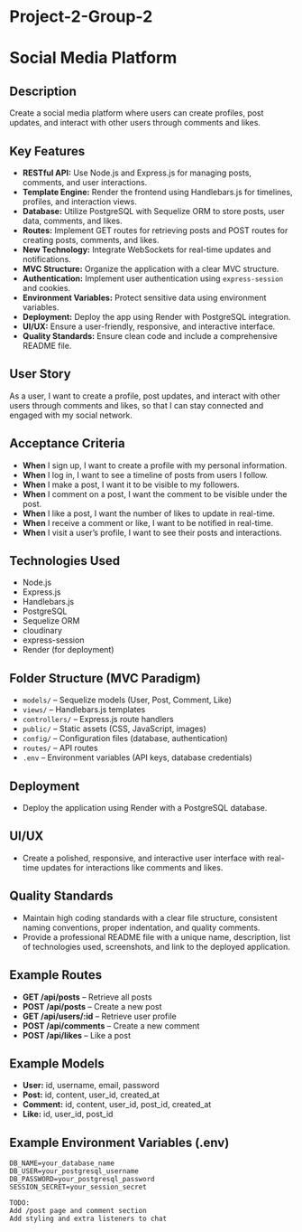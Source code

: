 # Project-2-Group-2

# Social Media Platform

## Description
Create a social media platform where users can create profiles, post updates, and interact with other users through comments and likes.

## Key Features

- **RESTful API:** Use Node.js and Express.js for managing posts, comments, and user interactions.
- **Template Engine:** Render the frontend using Handlebars.js for timelines, profiles, and interaction views.
- **Database:** Utilize PostgreSQL with Sequelize ORM to store posts, user data, comments, and likes.
- **Routes:** Implement GET routes for retrieving posts and POST routes for creating posts, comments, and likes.
- **New Technology:** Integrate WebSockets for real-time updates and notifications.
- **MVC Structure:** Organize the application with a clear MVC structure.
- **Authentication:** Implement user authentication using `express-session` and cookies.
- **Environment Variables:** Protect sensitive data using environment variables.
- **Deployment:** Deploy the app using Render with PostgreSQL integration.
- **UI/UX:** Ensure a user-friendly, responsive, and interactive interface.
- **Quality Standards:** Ensure clean code and include a comprehensive README file.

## User Story
As a user, I want to create a profile, post updates, and interact with other users through comments and likes, so that I can stay connected and engaged with my social network.

## Acceptance Criteria
- **When** I sign up, I want to create a profile with my personal information.
- **When** I log in, I want to see a timeline of posts from users I follow.
- **When** I make a post, I want it to be visible to my followers.
- **When** I comment on a post, I want the comment to be visible under the post.
- **When** I like a post, I want the number of likes to update in real-time.
- **When** I receive a comment or like, I want to be notified in real-time.
- **When** I visit a user’s profile, I want to see their posts and interactions.

## Technologies Used
- Node.js
- Express.js
- Handlebars.js
- PostgreSQL
- Sequelize ORM
- cloudinary
- express-session
- Render (for deployment)

## Folder Structure (MVC Paradigm)
- `models/` – Sequelize models (User, Post, Comment, Like)
- `views/` – Handlebars.js templates
- `controllers/` – Express.js route handlers
- `public/` – Static assets (CSS, JavaScript, images)
- `config/` – Configuration files (database, authentication)
- `routes/` – API routes
- `.env` – Environment variables (API keys, database credentials)

## Deployment
- Deploy the application using Render with a PostgreSQL database.

## UI/UX
- Create a polished, responsive, and interactive user interface with real-time updates for interactions like comments and likes.

## Quality Standards
- Maintain high coding standards with a clear file structure, consistent naming conventions, proper indentation, and quality comments.
- Provide a professional README file with a unique name, description, list of technologies used, screenshots, and link to the deployed application.

## Example Routes
- **GET /api/posts** – Retrieve all posts
- **POST /api/posts** – Create a new post
- **GET /api/users/:id** – Retrieve user profile
- **POST /api/comments** – Create a new comment
- **POST /api/likes** – Like a post

## Example Models
- **User:** id, username, email, password
- **Post:** id, content, user_id, created_at
- **Comment:** id, content, user_id, post_id, created_at
- **Like:** id, user_id, post_id

## Example Environment Variables (.env)
```plaintext
DB_NAME=your_database_name
DB_USER=your_postgresql_username
DB_PASSWORD=your_postgresql_password
SESSION_SECRET=your_session_secret

TODO:
Add /post page and comment section
Add styling and extra listeners to chat

